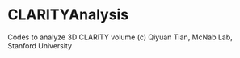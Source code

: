 # CLARITYAnalysis
Codes to analyze 3D CLARITY volume
(c) Qiyuan Tian, McNab Lab, Stanford University 
